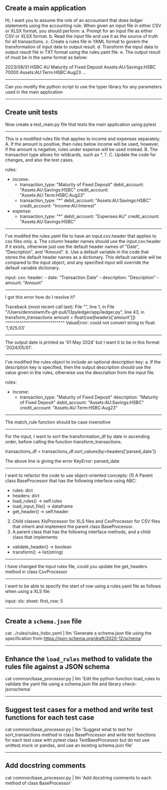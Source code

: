 ## Create a main application
Hi,
I want you to assume the role of an accountant that does ledger statements using the accounting rule.
When given an input file in either CSV or XLSX format, you should perform:
a. Prompt for an input file as either CSV or XLSX format.
b. Read the input file and use it as the source of truth for all transactions.
c. Create a rules file in YAML format to govern the transformation of input data to output result.
d. Transform the input data to output result file in TXT format using the rules.yaml file.
e. The output result of must be in the same format as below:

2023/08/01 HSBC AU Maturity of Fixed Deposit
	Assets:AU:Savings:HSBC			  70000
	Assets:AU:Term:HSBC:Aug23
...

---
Can you modify the python script to use the typer library for any parameters used in the main application

---
## Create unit tests
Now create a test_main.py file that tests the main application using pytest

---
This is a modified rules file that applies to income and expenses separately.
A. If the amount is positive, then rules below income will be used, however, if the amount is negative, rules under expense will be used instead.
B. The transaction type allows for wildcards, such as *, ?.
C. Update the code for changes, and also the test cases.

rules:
  - income:
    - transaction_type: "Maturity of Fixed Deposit"
      debit_account: "Assets:AU:Savings:HSBC"
      credit_account: "Assets:AU:Term:HSBC:Aug23"
    - transaction_type: "*"
      debit_account: "Assets:AU:Savings:HSBC"
      credit_account: "Income:AU:Interest"
  - expense:
    - transaction_type: "*"
      debit_account: "Expenses:AU"
      credit_account: "Assets:AU:Savings:HSBC"

---
I've modifed the rules.yaml file to have an input.csv.header that applies to css files only.
a. The column header names should use the input.csv.header if it exists, otherwise just use the default header names of "Date", "Description", and "Amount".
b. Use a default variable in the code that stores the default header names as a dictionary. This default variable will be compared to the input object, and any specified input will override the default variable dictionary.

input:
  csv:
    header:
      - date: "Transaction Date"
      - description: "Description"
      - amount: "Amount"

---
I got this error how do I resolve it?

Traceback (most recent call last):
  File "<stdin>", line 1, in <module>
  File "/Users/dennislwm/fx-git-pull/13pyledger/app/ledger.py", line 43, in transform_transactions
    amount = float(row[headers['amount']])
             ^^^^^^^^^^^^^^^^^^^^^^^^^^^^^
ValueError: could not convert string to float: '1,925.03'

---
The output date is printed as '01 May 2024' but I want it to be in this format '2024/05/01'.

---
I've modified the rules object to include an optional description key:
a. If the description key is specified, then the output description should use the value given in the rules, otherwise use the description from the input file.

rules:
  - income:
    - transaction_type: "Maturity of Fixed Deposit"
      description: "Maturity of Fixed Deposit"
      debit_account: "Assets:AU:Savings:HSBC"
      credit_account: "Assets:AU:Term:HSBC:Aug23"

---
The match_rule function should be case insensitive

---
For the input, I want to sort the transformation_df by date in ascending order, before calling the function transform_transactions.

transactions_df = transactions_df.sort_values(by=headers['parsed_date'])

The above line is giving the error KeyError: parsed_date

---
I want to refactor the code to use object-oriented concepts:
(1) A Parent class BaseProcessor that has the following interface using ABC:
- rules: dict
- headers: dict
- load_rules() -> self.rules
- load_input_file() -> dataframe
- get_header() -> self.header
2) Child classes XlsProcessor for XLS files and CsvProcessor for CSV files that inherit and implement the parent class BaseProcessor.
3) A parent class that has the following interface methods, and a child class that implements:
- validate_header() -> boolean
- transform() -> list(string)

---
I have changed the input rules file, could you update the get_headers method in class CsvProcessor

---
I want to be able to specify the start of row using a rules.yaml file as follows when using a XLS file:

input:
  xls:
    sheet:
      first_row: 5

---
## Create a `schema.json` file

cat ../rules/rules_hsbc.yaml | llm 'Generate a schema.json file using the specification from https://json-schema.org/draft/2020-12/schema'

---
## Enhance the `load_rules` method to validate the rules file against a JSON schema

cat common/base_processor.py | llm 'Edit the python function load_rules to validate the yaml file using a schema.json file and library check-jsonschema'

---
## Suggest test cases for a method and write test functions for each test case

cat common/base_processor.py | llm 'Suggest what to test for sort_transactions method in class BaseProcessor and write test functions for each test case with pytest class TestBaseProcessor but do not use unittest.mock or pandas, and use an existing schema.json file'

---
## Add docstring comments

cat common/base_processor.py | llm 'Add docstring comments to each method of class BaseProcessor'